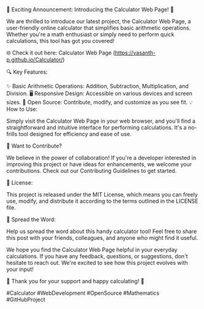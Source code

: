 🚀 Exciting Announcement: Introducing the Calculator Web Page! 🚀

We are thrilled to introduce our latest project, the Calculator Web Page, a user-friendly online calculator that simplifies basic arithmetic operations. Whether you're a math enthusiast or simply need to perform quick calculations, this tool has got you covered!

🌐 Check it out here: Calculator Web Page (https://vasanth-p.github.io/Calculator/)

🔍 Key Features:

✨ Basic Arithmetic Operations: Addition, Subtraction, Multiplication, and Division.
🖥️ Responsive Design: Accessible on various devices and screen sizes.
🤝 Open Source: Contribute, modify, and customize as you see fit.
💡 How to Use:

Simply visit the Calculator Web Page in your web browser, and you'll find a straightforward and intuitive interface for performing calculations. It's a no-frills tool designed for efficiency and ease of use.

🔧 Want to Contribute?

We believe in the power of collaboration! If you're a developer interested in improving this project or have ideas for enhancements, we welcome your contributions. Check out our Contributing Guidelines to get started.

📜 License:

This project is released under the MIT License, which means you can freely use, modify, and distribute it according to the terms outlined in the LICENSE file.

📣 Spread the Word:

Help us spread the word about this handy calculator tool! Feel free to share this post with your friends, colleagues, and anyone who might find it useful.

We hope you find the Calculator Web Page helpful in your everyday calculations. If you have any feedback, questions, or suggestions, don't hesitate to reach out. We're excited to see how this project evolves with your input!

🌟 Thank you for your support and happy calculating! 🌟

#Calculator #WebDevelopment #OpenSource #Mathematics #GitHubProject
